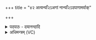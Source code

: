 +++
title = "४२ अत्यन्याँ२ऽअगां नान्याँ२ऽउपागामर्वाक्"

+++
<details><summary>पदपाठः - दयानन्दादि</summary>

अति॑। अ॒न्यान्। अगा॑म्। उप॑। अ॒गा॒म्। अ॒र्वाक्। त्वा॒। परे॑भ्यः। अवि॑दम्। प॒रः॒। अव॑रेभ्यः। तम्। त्वा॒। जु॒षा॒म॒हे॒। दे॒व॒। व॒न॒स्प॒ते॒। दे॒व॒य॒ज्याया॒ इति॑ देवऽय॒ज्यायै॑। दे॒वाः। त्वा॒। दे॒व॒य॒ज्याया इति देवऽय॒ज्यायै॑। जु॒ष॒न्ता॒म्। विष्ण॑वे। त्वा॒। ओष॑धे। त्रा॑यस्व। स्वधि॑ते। मा। ए॒न॒म्। हि॒ꣳसीः॒। ४२।
</details>

<details><summary>अधिमन्त्रम् (VC)</summary>

- अग्निर्देवता
- आगस्त्य ऋषिः
- भुरिग् अत्यष्टिः
- धैवतः
</details>